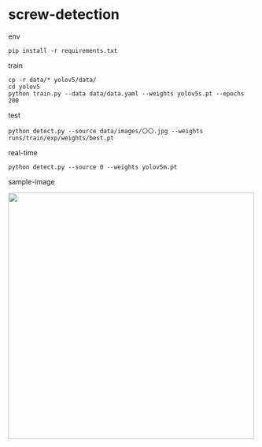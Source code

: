 # screw-detection

env
```
pip install -r requirements.txt 
```

train
```
cp -r data/* yolov5/data/
cd yolov5
python train.py --data data/data.yaml --weights yolov5s.pt --epochs 200
```

test
```
python detect.py --source data/images/〇〇.jpg --weights runs/train/exp/weights/best.pt
```

real-time
```
python detect.py --source 0 --weights yolov5m.pt
```

sample-image

<img src="yolov5/runs/detect/exp2/test_1.jpg" width="500">
